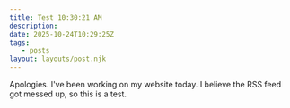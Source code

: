```yaml
---
title: Test 10:30:21 AM
description:
date: 2025-10-24T10:29:25Z
tags:
   - posts
layout: layouts/post.njk
---
```


Apologies. I've been working on my website today. I believe the RSS feed got messed up, so this is a test.